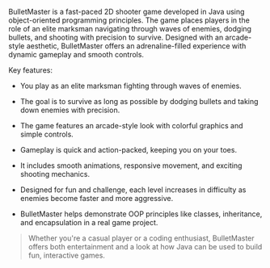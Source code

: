 BulletMaster is a fast-paced 2D shooter game developed in Java using object-oriented programming principles. The game places players in the role of an elite marksman navigating through waves of enemies, dodging bullets, and shooting with precision to survive. Designed with an arcade-style aesthetic, BulletMaster offers an adrenaline-filled experience with dynamic gameplay and smooth controls.

Key features: 

- You play as an elite marksman fighting through waves of enemies.

- The goal is to survive as long as possible by dodging bullets and taking down enemies with precision.

- The game features an arcade-style look with colorful graphics and simple controls.

- Gameplay is quick and action-packed, keeping you on your toes.

- It includes smooth animations, responsive movement, and exciting shooting mechanics.

- Designed for fun and challenge, each level increases in difficulty as enemies become faster and more aggressive.

- BulletMaster helps demonstrate OOP principles like classes, inheritance, and encapsulation in a real game project.

> Whether you're a casual player or a coding enthusiast, BulletMaster offers both entertainment and a look at how Java can be used to build fun, interactive games.
